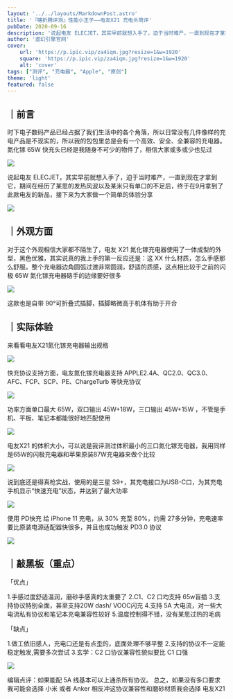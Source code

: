 ```yaml
---
layout: '../../layouts/MarkdownPost.astro'
title: '『瞎折腾评测』性能小王子——电友X21 充电头简评'
pubDate: 2020-09-16
description: '说起电友 ELECJET，其实早前就想入手了，迫于当时难产，一直到现在才拿到它，期间在经历了某思的发热风波以及某米只有单口的不足后，终于在9月拿到了此款电友的新品，接下来为大家做一个简单的体验分享'
author: '虚幻引擎官网'
cover:
    url: 'https://p.ipic.vip/za4iqm.jpg?resize=1&w=1920'
    square: 'https://p.ipic.vip/za4iqm.jpg?resize=1&w=1920'
    alt: 'cover'
tags: ["测评", "充电器", "Apple", "原创"]
theme: 'light'
featured: false
---
```


## ｜前言

时下电子数码产品已经占据了我们生活中的各个角落，所以日常没有几件像样的充电产品是不现实的，所以我的包包里总是会有一个高效、安全、全兼容的充电器。氮化镓 65W 快充头已经是我随身不可少的物件了，相信大家或多或少也见过

![](https://zaaap-1254235226.cos.ap-guangzhou.myqcloud.com/long_pic/2020/09/15/20200915224713969.jpg?size=1920x1080)

说起电友 ELECJET，其实早前就想入手了，迫于当时难产，一直到现在才拿到它，期间在经历了某思的发热风波以及某米只有单口的不足后，终于在9月拿到了此款电友的新品，接下来为大家做一个简单的体验分享

![](https://zaaap-1254235226.cos.ap-guangzhou.myqcloud.com/long_pic/2020/09/15/20200915224713815.jpg?size=1920x1080)

## ｜外观方面

对于这个外观相信大家都不陌生了，电友 X21 氮化镓充电器使用了一体成型的外型，黑色优雅，其实说真的我上手的第一反应还是：这 XX 什么材质，怎么手感那么舒服。整个充电器边角圆弧过渡非常圆润，舒适的质感，这点相比较于之前的闪极 65W 氮化镓充电器硌手的边缘要好很多

![](https://zaaap-1254235226.cos.ap-guangzhou.myqcloud.com/long_pic/2020/09/15/20200915224714968.jpg?size=1919x1080)

这款也是自带 90°可折叠式插脚，插脚略微高于机体有助于开合

## ｜实际体验

来看看电友X21氮化镓充电器输出规格

![](https://zaaap-1254235226.cos.ap-guangzhou.myqcloud.com/long_pic/2020/09/15/20200915224714603.jpg?size=1920x1080)

快充协议支持方面，电友氮化镓充电器支持 APPLE2.4A、QC2.0、QC3.0、AFC、FCP、SCP、PE、ChargeTurb 等快充协议

![](https://zaaap-1254235226.cos.ap-guangzhou.myqcloud.com/long_pic/2020/09/15/20200915224713582.jpg?size=1920x1080)

功率方面单口最大 65W，双口输出 45W+18W，三口输出 45W+15W ，不管是手机、平板、笔记本都能很好地匹配使用

![](https://zaaap-1254235226.cos.ap-guangzhou.myqcloud.com/long_pic/2020/09/15/20200915224714281.jpg?size=1382x777)

电友X21 的体积大小，可以说是我评测过体积最小的三口氮化镓充电器，我用同样是65W的闪极充电器和苹果原装87W充电器来做个比较

![](https://zaaap-1254235226.cos.ap-guangzhou.myqcloud.com/long_pic/2020/09/15/20200915224714409.jpg?size=1920x1080)

说到底还是得真枪实战，使用的是三星 S9+，其充电接口为USB-C口，为其充电手机显示“快速充电”状态，并达到了最大功率

![](https://zaaap-1254235226.cos.ap-guangzhou.myqcloud.com/long_pic/2020/09/15/20200915224714562.jpg?size=1920x1080)

使用 PD快充 给 iPhone 11 充电，从 30% 充至 80%，约需 27多分钟，充电速率要比原装电源适配器快很多，并且也成功触发 PD3.0 协议

![](https://zaaap-1254235226.cos.ap-guangzhou.myqcloud.com/long_pic/2020/09/15/20200915224714323.jpg?size=1920x1080)

## ｜敲黑板（重点）

「优点」

1.手感过度舒适温润，磨砂手感真的太重要了
2.C1、C2 口均支持 65w盲插
3.支持协议特别全面，甚至支持20W dash/ VOOC闪充
4.支持 5A 大电流，对一些大电流私有协议和笔记本充电兼容性较好
5.温度控制得不错，没有某思过热的毛病

「缺点」

1.做工依旧感人，充电口还是有点歪的，底面处理不够平整
2.支持的协议不一定能稳定触发,需要多次尝试
3.玄学：C2 口协议兼容性貌似要比 C1 口强

![](https://zaaap-1254235226.cos.ap-guangzhou.myqcloud.com/long_pic/2020/09/15/20200915224714173.jpg?size=1919x1080)

编辑点评：如果能配 5A 线基本可以上通杀所有协议。
总之，如果没有多口要求我可能会选择 小米 或者 Anker 
相反冲这协议兼容性和磨砂材质我会选择 电友X21
